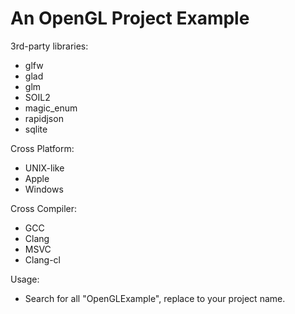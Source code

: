 # An OpenGL Project Example

3rd-party libraries:
- glfw
- glad
- glm
- SOIL2
- magic_enum
- rapidjson
- sqlite

Cross Platform:
- UNIX-like
- Apple
- Windows

Cross Compiler:
- GCC
- Clang
- MSVC
- Clang-cl

Usage:
- Search for all "OpenGLExample", replace to your project name.